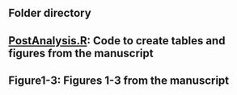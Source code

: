 ## Folder directory

## [PostAnalysis.R](./PostAnalysis.R): Code to create tables and figures from the manuscript
## Figure1-3: Figures 1-3 from the manuscript
